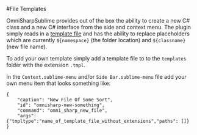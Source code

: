 #File Templates

OmniSharpSublime provides out of the box the ability to create a new C# class and a new C# interface from the side and context menu.  The plugin simply reads in a [template file](https://github.com/OmniSharp/omnisharp-sublime/tree/master/templates) and has the ability to replace placeholders which are currently `${namespace}` (the folder location) and `${classname}` (new file name). 

To add your own template simply add a template file to to the `templates` folder with the extension `.tmpl`.

In the `Context.sublime-menu` and/or `Side Bar.sublime-menu` file add your own menu item that looks something like:

    {
        "caption": "New File Of Some Sort",
        "id": "omnisharp-new-something",
        "command": "omni_sharp_new_file",
        "args":{"tmpltype":"name_of_template_file_without_extensions","paths": []}
    }